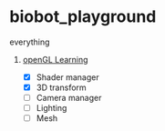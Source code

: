 # biobot_playground

everything

1. [openGL Learning](https://github.com/Biobots/biobot_playground/tree/master/opengl)

    - [x] Shader manager
    - [x] 3D transform
    - [ ] Camera manager
    - [ ] Lighting
    - [ ] Mesh
